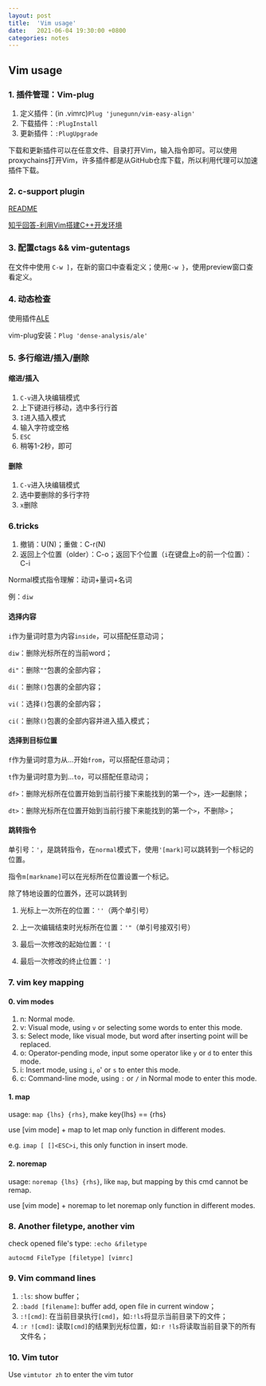 ```yaml
---
layout: post
title:  'Vim usage'
date:   2021-06-04 19:30:00 +0800
categories: notes
---
```


## Vim usage

### 1. 插件管理：Vim-plug

1. 定义插件：(in .vimrc)`Plug 'junegunn/vim-easy-align'`
2. 下载插件：`:PlugInstall`
3. 更新插件：`:PlugUpgrade`

下载和更新插件可以在任意文件、目录打开Vim，输入指令即可。可以使用proxychains打开Vim，许多插件都是从GitHub仓库下载，所以利用代理可以加速插件下载。

### 2. c-support plugin

[README](https://github.com/WolfgangMehner/c-support/blob/master/README.md)

[知乎回答-利用Vim搭建C++开发环境](https://www.zhihu.com/question/47691414/answer/373700711)

### 3. 配置ctags && vim-gutentags

在文件中使用 `C-w ]`，在新的窗口中查看定义；使用`C-w }`，使用preview窗口查看定义。

### 4. 动态检查

使用插件[ALE](https://github.com/dense-analysis/ale#installation-with-vim-plug)

vim-plug安装：`Plug 'dense-analysis/ale'`

### 5. 多行缩进/插入/删除

#### 缩进/插入

1. `C-v`进入块编辑模式
2. 上下键进行移动，选中多行行首
3. `I`进入插入模式
4. 输入字符或空格
5. `ESC`
6. 稍等1-2秒，即可

#### 删除

1. `C-v`进入块编辑模式
2. 选中要删除的多行字符
3. `x`删除

### 6.tricks

1. 撤销：U(N)；重做：C-r(N)
2. 返回上个位置（older）：C-o；返回下个位置（`i`在键盘上`o`的前一个位置）：C-i

Normal模式指令理解：动词+量词+名词

例：`diw`

#### 选择内容

`i`作为量词时意为内容`inside`，可以搭配任意动词；

`diw`：删除光标所在的当前word；

`di"`：删除`""`包裹的全部内容；

`di(`：删除`()`包裹的全部内容；

`vi(`：选择`()`包裹的全部内容；

`ci(`：删除`()`包裹的全部内容并进入插入模式；

#### 选择到目标位置

`f`作为量词时意为从...开始`from`，可以搭配任意动词；

`t`作为量词时意为到...`to`，可以搭配任意动词；

`df>`：删除光标所在位置开始到当前行接下来能找到的第一个`>`，连`>`一起删除；

`dt>`：删除光标所在位置开始到当前行接下来能找到的第一个`>`，不删除`>`；

#### 跳转指令

单引号：`'`，是跳转指令，在`normal`模式下，使用`'[mark]`可以跳转到一个标记的位置。

指令`m[markname]`可以在光标所在位置设置一个标记。

除了特地设置的位置外，还可以跳转到

1. 光标上一次所在的位置：`''`（两个单引号）

2. 上一次编辑结束时光标所在位置：`'"`（单引号接双引号）

3. 最后一次修改的起始位置：`'[`

4. 最后一次修改的终止位置：`']` 

### 7. vim key mapping

#### 0. vim modes

1. n: Normal mode.
2. v: Visual mode, using `v` or selecting some words to enter this mode.
3. s: Select mode, like visual mode, but word after inserting point will be replaced.
4. o: Operator-pending mode, input some operator like `y` or `d` to enter this mode.
5. i: Insert mode, using `i`, `o`' or `s` to enter this mode.
6. c: Command-line mode, using `:` or `/` in Normal mode to enter this mode.

#### 1. map

usage: `map {lhs} {rhs}`, make key{lhs} == {rhs}

use [vim mode] + map to let map only function in different modes. 

e.g. `imap [ []<ESC>i`, this only function in insert mode.

#### 2. noremap

usage: `noremap {lhs} {rhs}`, like `map`, but mapping by this cmd cannot be remap.

use [vim mode] + noremap to let noremap only function in different modes. 

### 8. Another filetype, another vim

check opened file's type: `:echo &filetype`

`autocmd FileType [filetype] [vimrc]`

### 9. Vim command lines

1. `:ls`: show buffer；
2. `:badd [filename]`: buffer add, open file in current window；
3. `:![cmd]`: 在当前目录执行`[cmd]`，如`:!ls`将显示当前目录下的文件；
4. `:r ![cmd]`: 读取`[cmd]`的结果到光标位置，如`:r !ls`将读取当前目录下的所有文件名；

### 10. Vim tutor

Use `vimtutor zh` to enter the vim tutor
